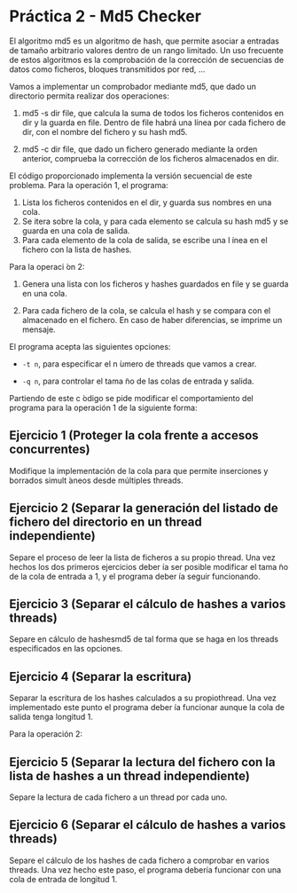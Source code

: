 # Práctica 2 - Md5 Checker

El algoritmo md5 es un algoritmo de hash, que permite asociar a entradas de tamaño arbitrario
valores dentro de un rango limitado. Un uso frecuente de estos algoritmos es la comprobación de
la corrección de secuencias de datos como ficheros, bloques transmitidos por red, ...

Vamos a implementar un comprobador mediante md5, que dado un directorio permita realizar
dos operaciones:

  1. md5 -s dir file, que calcula la suma de todos los ficheros contenidos en dir y la guarda
     en file. Dentro de file habrá una línea por cada fichero de dir, con el nombre del fichero
     y su hash md5.
   
  2. md5 -c dir file, que dado un fichero generado mediante la orden anterior, comprueba la
     corrección de los ficheros almacenados en dir.
   
El código proporcionado implementa la versión secuencial de este problema. Para la operación
1, el programa:

  1. Lista los ficheros contenidos en el dir, y guarda sus nombres en una cola.
  2. Se itera sobre la cola, y para cada elemento se calcula su hash md5 y se guarda en una cola
     de salida.
  3. Para cada elemento de la cola de salida, se escribe una l ́ınea en el fichero con la lista de
     hashes.

Para la operaci ́on 2:

1. Genera una lista con los ficheros y hashes guardados en file y se guarda en una cola.

2. Para cada fichero de la cola, se calcula el hash y se compara con el almacenado en el fichero.
En caso de haber diferencias, se imprime un mensaje.

El programa acepta las siguientes opciones:

- `-t n`, para especificar el n ́umero de threads que vamos a crear.

- `-q n`, para controlar el tama ̃no de las colas de entrada y salida.

Partiendo de este c ́odigo se pide modificar el comportamiento del programa para la operación
1 de la siguiente forma:

## Ejercicio 1 (Proteger la cola frente a accesos concurrentes)

Modifique la implementación de la cola para que permite inserciones y borrados simult ́aneos desde múltiples threads.

## Ejercicio 2 (Separar la generación del listado de fichero del directorio en un thread independiente) 

Separe el proceso de leer la lista de ficheros a su propio thread. Una vez hechos los dos 
primeros ejercicios deber ́ıa ser posible modificar el tama ̃no de la cola de entrada a 1, y el
programa deber ́ıa seguir funcionando.

## Ejercicio 3 (Separar el cálculo de hashes a varios threads) 

Separe en cálculo de hashesmd5 de tal forma que se haga en los threads especificados en las opciones.

## Ejercicio 4 (Separar la escritura) 

Separar la escritura de los hashes calculados a su propiothread. Una vez implementado 
este punto el programa deber ́ıa funcionar aunque la cola de salida tenga longitud 1.

Para la operación 2:

## Ejercicio 5 (Separar la lectura del fichero con la lista de hashes a un thread independiente)

Separe la lectura de cada fichero a un thread por cada uno.

## Ejercicio 6 (Separar el cálculo de hashes a varios threads) 

Separe el cálculo de los hashes de cada fichero a comprobar en varios threads. 
Una vez hecho este paso, el programa debería funcionar con una cola de entrada de longitud 1.
